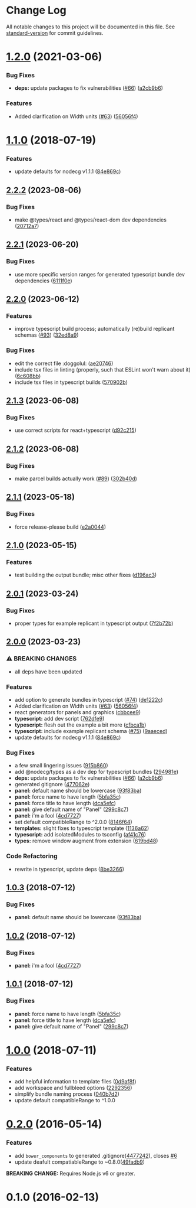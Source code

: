 # Change Log

All notable changes to this project will be documented in this file. See [standard-version](https://github.com/conventional-changelog/standard-version) for commit guidelines.

<a name="1.2.0"></a>

# [1.2.0](https://github.com/nodecg/generator-nodecg/compare/v1.1.0...v1.2.0) (2021-03-06)

### Bug Fixes

-   **deps:** update packages to fix vulnerabilities ([#66](https://github.com/nodecg/generator-nodecg/issues/66)) ([a2cb9b6](https://github.com/nodecg/generator-nodecg/commit/a2cb9b6))

### Features

-   Added clarification on Width units ([#63](https://github.com/nodecg/generator-nodecg/issues/63)) ([56056f4](https://github.com/nodecg/generator-nodecg/commit/56056f4))

<a name="1.1.0"></a>

# [1.1.0](https://github.com/nodecg/generator-nodecg/compare/v1.0.3...v1.1.0) (2018-07-19)

### Features

-   update defaults for nodecg v1.1.1 ([84e869c](https://github.com/nodecg/generator-nodecg/commit/84e869c))

<a name="1.0.3"></a>

## [2.2.2](https://github.com/nodecg/generator-nodecg/compare/v2.2.1...v2.2.2) (2023-08-06)


### Bug Fixes

* make @types/react and @types/react-dom dev dependencies ([20712a7](https://github.com/nodecg/generator-nodecg/commit/20712a709a5ea7789051704c9694367dc34f8d50))

## [2.2.1](https://github.com/nodecg/generator-nodecg/compare/v2.2.0...v2.2.1) (2023-06-20)


### Bug Fixes

* use more specific version ranges for generated typescript bundle dev dependencies ([6111f0e](https://github.com/nodecg/generator-nodecg/commit/6111f0e4949b8998a869358cc21f79fb2d7124cc))

## [2.2.0](https://github.com/nodecg/generator-nodecg/compare/v2.1.3...v2.2.0) (2023-06-12)


### Features

* improve typescript build process; automatically (re)build replicant schemas ([#93](https://github.com/nodecg/generator-nodecg/issues/93)) ([32ed8a9](https://github.com/nodecg/generator-nodecg/commit/32ed8a9b761e693cc5b6f36c0bd702860c850f74))


### Bug Fixes

* edit the correct file :doggolul: ([ae20746](https://github.com/nodecg/generator-nodecg/commit/ae207469a258467383ad6cc2714bc941c43de838))
* include tsx files in linting (properly, such that ESLint won't warn about it) ([6c608bb](https://github.com/nodecg/generator-nodecg/commit/6c608bb72f8d6b4899ed6eaf40b6f92c48603ddb))
* include tsx files in typescript builds ([570902b](https://github.com/nodecg/generator-nodecg/commit/570902b7cb0785b2ffc032519be566a9549b8a6d))

## [2.1.3](https://github.com/nodecg/generator-nodecg/compare/v2.1.2...v2.1.3) (2023-06-08)


### Bug Fixes

* use correct scripts for react+typescript ([d92c215](https://github.com/nodecg/generator-nodecg/commit/d92c21547ace5660a23c440fdaa9280a382dfb58))

## [2.1.2](https://github.com/nodecg/generator-nodecg/compare/v2.1.1...v2.1.2) (2023-06-08)


### Bug Fixes

* make parcel builds actually work ([#89](https://github.com/nodecg/generator-nodecg/issues/89)) ([302b40d](https://github.com/nodecg/generator-nodecg/commit/302b40d30c64c830161b1f3aa69503b9dc2e3301))

## [2.1.1](https://github.com/nodecg/generator-nodecg/compare/v2.1.0...v2.1.1) (2023-05-18)


### Bug Fixes

* force release-please build ([e2a0044](https://github.com/nodecg/generator-nodecg/commit/e2a00446ea679dc75ba5d924cadb780b2df6a73f))

## [2.1.0](https://github.com/nodecg/generator-nodecg/compare/v2.0.1...v2.1.0) (2023-05-15)

### Features

-   test building the output bundle; misc other fixes ([d196ac3](https://github.com/nodecg/generator-nodecg/commit/d196ac3dc7933ecd931b163654b47d3e00c58715))

## [2.0.1](https://github.com/nodecg/generator-nodecg/compare/v2.0.0...v2.0.1) (2023-03-24)

### Bug Fixes

-   proper types for example replicant in typescript output ([7f2b72b](https://github.com/nodecg/generator-nodecg/commit/7f2b72b585ffde70ca7dfc7d0c14a62585fe92fb))

## [2.0.0](https://github.com/nodecg/generator-nodecg/compare/v1.0.0...v2.0.0) (2023-03-23)

### ⚠ BREAKING CHANGES

-   all deps have been updated

### Features

-   add option to generate bundles in typescript ([#74](https://github.com/nodecg/generator-nodecg/issues/74)) ([de1222c](https://github.com/nodecg/generator-nodecg/commit/de1222cd907a34ae54a2a5720a81dd8a59b2e491))
-   Added clarification on Width units ([#63](https://github.com/nodecg/generator-nodecg/issues/63)) ([56056f4](https://github.com/nodecg/generator-nodecg/commit/56056f44e5b32cc158e356e604963989dfec965b))
-   react generators for panels and graphics ([cbbcee9](https://github.com/nodecg/generator-nodecg/commit/cbbcee9455f5e0b944067cb2931bb67b7a2cda2a))
-   **typescript:** add dev script ([762dfe9](https://github.com/nodecg/generator-nodecg/commit/762dfe991df03225525a2a2c035f2ae84085a16b))
-   **typescript:** flesh out the example a bit more ([cfbca1b](https://github.com/nodecg/generator-nodecg/commit/cfbca1b52feae3a6dde3a52c18deb50dec959c25))
-   **typescript:** include example replicant schema ([#75](https://github.com/nodecg/generator-nodecg/issues/75)) ([9aaeced](https://github.com/nodecg/generator-nodecg/commit/9aaeced7a45871d0f627ea74a8c69925969f3848))
-   update defaults for nodecg v1.1.1 ([84e869c](https://github.com/nodecg/generator-nodecg/commit/84e869c1713be5460e14073c82cd45c3b8d9c098))

### Bug Fixes

-   a few small lingering issues ([915b860](https://github.com/nodecg/generator-nodecg/commit/915b8604604b4124afac055c37377d6be59db918))
-   add @nodecg/types as a dev dep for typescript bundles ([294981e](https://github.com/nodecg/generator-nodecg/commit/294981ed82070c1e9932d6364047f7764f64b2d0))
-   **deps:** update packages to fix vulnerabilities ([#66](https://github.com/nodecg/generator-nodecg/issues/66)) ([a2cb9b6](https://github.com/nodecg/generator-nodecg/commit/a2cb9b6aa5724264f476f8999b5c40ea4dfbd277))
-   generated gitignore ([477062e](https://github.com/nodecg/generator-nodecg/commit/477062e449cd38297511cceb3f86e61874111565))
-   **panel:** default name should be lowercase ([93f83ba](https://github.com/nodecg/generator-nodecg/commit/93f83bab9acf8ff1c28e1b51af0c952bed850018))
-   **panel:** force name to have length ([5bfa35c](https://github.com/nodecg/generator-nodecg/commit/5bfa35ce7900281fdd2fce67b9399943ce4104ef))
-   **panel:** force title to have length ([dca5efc](https://github.com/nodecg/generator-nodecg/commit/dca5efcbf7895da41536d358f1b99bb7e9e8b15c))
-   **panel:** give default name of "Panel" ([299c8c7](https://github.com/nodecg/generator-nodecg/commit/299c8c7d7da7cd861961197e74705ecb624d94b5))
-   **panel:** i'm a fool ([4cd7727](https://github.com/nodecg/generator-nodecg/commit/4cd7727c1ec3e8da65be38d251d776115d726efb))
-   set default compatibleRange to ^2.0.0 ([8146f64](https://github.com/nodecg/generator-nodecg/commit/8146f6405b2466a6c54ef2e2f90adf52ced567c0))
-   **templates:** slight fixes to typescript template ([1136a62](https://github.com/nodecg/generator-nodecg/commit/1136a622e563bb62eeb6095a44098607e11eb71c))
-   **typescript:** add isolatedModules to tsconfig ([af41c76](https://github.com/nodecg/generator-nodecg/commit/af41c76dedf33c2fb0ccf87babfcfd2badb0f09b))
-   **types:** remove window augment from extension ([619bd48](https://github.com/nodecg/generator-nodecg/commit/619bd48a2c23cb6363fd95819a1067de8702c7b8))

### Code Refactoring

-   rewrite in typescript, update deps ([8be3266](https://github.com/nodecg/generator-nodecg/commit/8be326611eb41a3ded0733eca10981bc1139e6ed))

## [1.0.3](https://github.com/nodecg/generator-nodecg/compare/v1.0.2...v1.0.3) (2018-07-12)

### Bug Fixes

-   **panel:** default name should be lowercase ([93f83ba](https://github.com/nodecg/generator-nodecg/commit/93f83ba))

<a name="1.0.2"></a>

## [1.0.2](https://github.com/nodecg/generator-nodecg/compare/v1.0.1...v1.0.2) (2018-07-12)

### Bug Fixes

-   **panel:** i'm a fool ([4cd7727](https://github.com/nodecg/generator-nodecg/commit/4cd7727))

<a name="1.0.1"></a>

## [1.0.1](https://github.com/nodecg/generator-nodecg/compare/v1.0.0...v1.0.1) (2018-07-12)

### Bug Fixes

-   **panel:** force name to have length ([5bfa35c](https://github.com/nodecg/generator-nodecg/commit/5bfa35c))
-   **panel:** force title to have length ([dca5efc](https://github.com/nodecg/generator-nodecg/commit/dca5efc))
-   **panel:** give default name of "Panel" ([299c8c7](https://github.com/nodecg/generator-nodecg/commit/299c8c7))

<a name="1.0.0"></a>

# [1.0.0](https://github.com/nodecg/generator-nodecg/compare/v0.2.0...v1.0.0) (2018-07-11)

### Features

-   add helpful information to template files ([0d9af8f](https://github.com/nodecg/generator-nodecg/commit/0d9af8f))
-   add workspace and fullbleed options ([2292356](https://github.com/nodecg/generator-nodecg/commit/2292356))
-   simplify bundle naming process ([040b7d2](https://github.com/nodecg/generator-nodecg/commit/040b7d2))
-   update default compatibleRange to ^1.0.0

<a name="0.2.0"></a>

# [0.2.0](https://github.com/nodecg/generator-nodecg/compare/v0.1.0...v0.2.0) (2016-05-14)

### Features

-   add `bower_components` to generated .gitignore([4477242](https://github.com/nodecg/generator-nodecg/commit/4477242)), closes [#6](https://github.com/nodecg/generator-nodecg/issues/6)
-   update deafult compatiableRange to ~0.8.0([49fadb9](https://github.com/nodecg/generator-nodecg/commit/49fadb9))

**BREAKING CHANGE:** Requires Node.js v6 or greater.

<a name="0.1.0"></a>

# 0.1.0 (2016-02-13)
